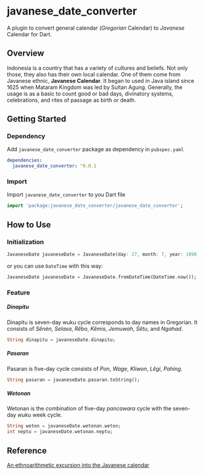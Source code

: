 # javanese_date_converter

A plugin to convert general calendar (*Gregorian* Calendar) to *Javanese* Calendar for Dart.

## Overview
Indonesia is a country that has a variety of cultures and beliefs.  Not only those, they also has their own local calendar.  One of them come from Javanese ethnic, **Javanese Calendar**.  It began to used in Java island since 1625 when Mataram Kingdom was led by Sultan Agung.  Generally, the usage is as a basic to count good or bad days, divinatory systems, celebrations, and rites of passage as birth or death.

##  Getting Started
### Dependency
Add `javanese_date_converter` package as dependency in `pubspec.yaml`
```yaml
dependencies:
  javanese_date_converter: ^0.0.1
```
### Import
Import `javanese_date_converter` to you Dart file
```dart
import 'package:javanese_date_converter/javanese_date_converter';
```

## How to Use
### Initialization
```dart
JavaneseDate javaneseDate = JavaneseDate(day: 27, month: 7, year: 1999)
```
or you can use `DateTime` with this way:
```dart
JavaneseDate javaneseDate = JavaneseDate.fromDateTime(DateTime.now());
```
### Feature
##### Dinapitu
Dinapitu is seven-day wuku cycle corresponds to day names in Gregorian.
It consists of *Sênèn*, *Selasa*, *Rêbo*, *Kêmis*, *Jemuwah*, *Sêtu*, and *Ngahad*.
```dart
String dinapitu = javaneseDate.dinapitu;
```
##### Pasaran
Pasaran is five-day cycle consists of *Pon*, *Wage*, *Kliwon*, *Lêgi*, *Pahing*.
```dart
String pasaran = javaneseDate.pasaran.toString();
```
##### Wetonan
Wetonan is the combination of five-day *pancawara* cycle with the seven-day *wuku* week cycle.
```dart
String weton = javaneseDate.wetonan.weton;
int neptu = javaneseDate.wetonan.neptu;
```

## Reference
[An ethnoarithmetic excursion into the Javanese calendar](http://https://arxiv.org/pdf/2012.10064.pdf "An ethnoarithmetic excursion into the Javanese calendar")
